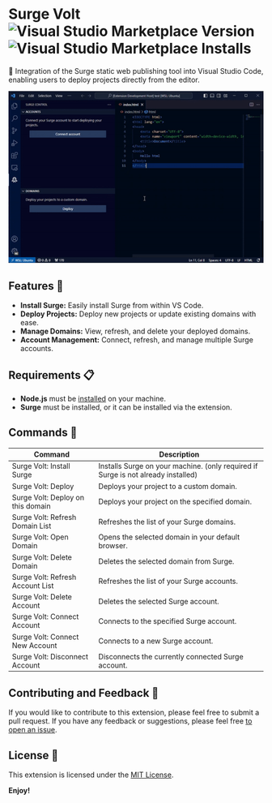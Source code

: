 # Surge Volt ![Visual Studio Marketplace Version](https://img.shields.io/visual-studio-marketplace/v/PatrickZocli.surge-volt) ![Visual Studio Marketplace Installs](https://img.shields.io/visual-studio-marketplace/i/PatrickZocli.surge-volt)

🚀 Integration of the Surge static web publishing tool into Visual Studio Code, enabling users to deploy projects directly from the editor.

![Demo](resources/doc/demo.gif)

## Features 🎉

- **Install Surge:** Easily install Surge from within VS Code.
- **Deploy Projects:** Deploy new projects or update existing domains with ease.
- **Manage Domains:** View, refresh, and delete your deployed domains.
- **Account Management:** Connect, refresh, and manage multiple Surge accounts.

## Requirements 📋

- **Node.js** must be [installed](https://nodejs.org/en/download/) on your machine.
- **Surge** must be installed, or it can be installed via the extension.

## Commands 📜
| Command | Description |
|---|---|
| Surge Volt: Install Surge | Installs Surge on your machine. (only required if Surge is not already installed) |
| Surge Volt: Deploy | Deploys your project to a custom domain. |
| Surge Volt: Deploy on this domain | Deploys your project on the specified domain. |
| Surge Volt: Refresh Domain List | Refreshes the list of your Surge domains. |
| Surge Volt: Open Domain | Opens the selected domain in your default browser. |
| Surge Volt: Delete Domain | Deletes the selected domain from Surge. |
| Surge Volt: Refresh Account List | Refreshes the list of your Surge accounts. |
| Surge Volt: Delete Account | Deletes the selected Surge account. |
| Surge Volt: Connect Account | Connects to the specified Surge account. |
| Surge Volt: Connect New Account | Connects to a new Surge account. |
| Surge Volt: Disconnect Account | Disconnects the currently connected Surge account. |

## Contributing and Feedback 🤝
If you would like to contribute to this extension, please feel free to submit a pull request. If you have any feedback or suggestions, please feel free [to open an issue](https://github.com/Patzi275/surge-volt/issues/new/choose).

## License 📄
This extension is licensed under the [MIT License](LICENSE).

<!-- ## Extension Settings

This extension contributes the following settings:

- `surge-volt.surge:installed`: Checks if Surge is installed.
- `surge-volt:ready`: Indicates if the extension is ready for use.
- `surge-volt:no-account`: Indicates if there are no connected accounts. -->

<!-- ## Known Issues

- Users may encounter issues if Surge is not installed properly.
- Authentication failures might require manual re-entry of credentials. -->

**Enjoy!**